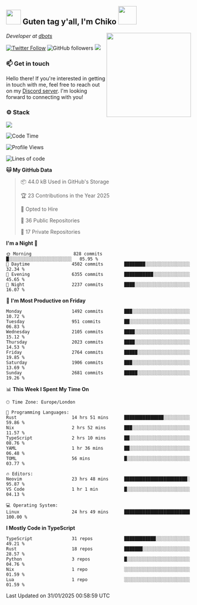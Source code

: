 <h2><img src="https://cdn.discordapp.com/emojis/1100181376730402906.gif?quality=lossless" width="40"> Guten tag y'all, I'm Chiko <img src="https://a.ppy.sh/15907233" width="50"></h2>
<a href="https://cataas.com"><img align='right' src="https://cataas.com/cat" width="230"></a>
<p><em>Developer at <a href="https://github.com/dbotsfun">dbots</a></em></p>

[![Twitter Follow](https://img.shields.io/twitter/follow/chikoxq?label=Follow)](https://twitter.com/intent/follow?screen_name=chikoxq)
![GitHub followers](https://img.shields.io/github/followers/chikof?label=Follow&style=social)
![](https://komarev.com/ghpvc/?username=chikof&color=blue)

### 📫 Get in touch
Hello there! If you're interested in getting in touch with me, feel free to reach out on my [Discord server](https://discord.gg/sejc7TnX6N). I'm looking forward to connecting with you!

### ⚙️ Stack
[![](https://skillicons.dev/icons?i=git,kubernetes,docker,js,ts,cloudflare,css,deno,express,graphql,html,mongodb,nestjs,py,react,apollo,bash,java,lua,nextjs,netlify,nodejs,ps,powershell,rust,neovim,tauri,sentry,postgres,tailwind,prisma,actix,workers)](https://skillicons.dev)

<!--START_SECTION:waka-->
![Code Time](http://img.shields.io/badge/Code%20Time-2%2C055%20hrs%2018%20mins-blue)

![Profile Views](http://img.shields.io/badge/Profile%20Views-0-blue)

![Lines of code](https://img.shields.io/badge/From%20Hello%20World%20I%27ve%20Written-8.5%20million%20lines%20of%20code-blue)

**🐱 My GitHub Data** 

> 📦 44.0 kB Used in GitHub's Storage 
 > 
> 🏆 23 Contributions in the Year 2025
 > 
> 💼 Opted to Hire
 > 
> 📜 36 Public Repositories 
 > 
> 🔑 17 Private Repositories 
 > 
**I'm a Night 🦉** 

```text
🌞 Morning                828 commits         █░░░░░░░░░░░░░░░░░░░░░░░░   05.95 % 
🌆 Daytime                4502 commits        ████████░░░░░░░░░░░░░░░░░   32.34 % 
🌃 Evening                6355 commits        ███████████░░░░░░░░░░░░░░   45.65 % 
🌙 Night                  2237 commits        ████░░░░░░░░░░░░░░░░░░░░░   16.07 % 
```
📅 **I'm Most Productive on Friday** 

```text
Monday                   1492 commits        ███░░░░░░░░░░░░░░░░░░░░░░   10.72 % 
Tuesday                  951 commits         ██░░░░░░░░░░░░░░░░░░░░░░░   06.83 % 
Wednesday                2105 commits        ████░░░░░░░░░░░░░░░░░░░░░   15.12 % 
Thursday                 2023 commits        ████░░░░░░░░░░░░░░░░░░░░░   14.53 % 
Friday                   2764 commits        █████░░░░░░░░░░░░░░░░░░░░   19.85 % 
Saturday                 1906 commits        ███░░░░░░░░░░░░░░░░░░░░░░   13.69 % 
Sunday                   2681 commits        █████░░░░░░░░░░░░░░░░░░░░   19.26 % 
```


📊 **This Week I Spent My Time On** 

```text
🕑︎ Time Zone: Europe/London

💬 Programming Languages: 
Rust                     14 hrs 51 mins      ███████████████░░░░░░░░░░   59.86 % 
Nix                      2 hrs 52 mins       ███░░░░░░░░░░░░░░░░░░░░░░   11.57 % 
TypeScript               2 hrs 10 mins       ██░░░░░░░░░░░░░░░░░░░░░░░   08.76 % 
YAML                     1 hr 36 mins        ██░░░░░░░░░░░░░░░░░░░░░░░   06.48 % 
TOML                     56 mins             █░░░░░░░░░░░░░░░░░░░░░░░░   03.77 % 

🔥 Editors: 
Neovim                   23 hrs 48 mins      ████████████████████████░   95.87 % 
VS Code                  1 hr 1 min          █░░░░░░░░░░░░░░░░░░░░░░░░   04.13 % 

💻 Operating System: 
Linux                    24 hrs 49 mins      █████████████████████████   100.00 % 
```

**I Mostly Code in TypeScript** 

```text
TypeScript               31 repos            ████████████░░░░░░░░░░░░░   49.21 % 
Rust                     18 repos            ███████░░░░░░░░░░░░░░░░░░   28.57 % 
Python                   3 repos             █░░░░░░░░░░░░░░░░░░░░░░░░   04.76 % 
Nix                      1 repo              ░░░░░░░░░░░░░░░░░░░░░░░░░   01.59 % 
Lua                      1 repo              ░░░░░░░░░░░░░░░░░░░░░░░░░   01.59 % 
```




 Last Updated on 31/01/2025 00:58:59 UTC
<!--END_SECTION:waka-->


<!--
<p align="center">
     <a href="https://discord.gg/HhybNhchcC"><img src="https://invidget.switchblade.xyz/sejc7TnX6N" align="center" ><a>
</p> 
-->
